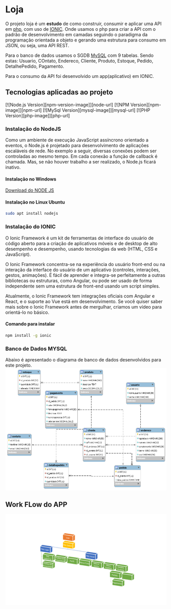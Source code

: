 # Loja
O projeto loja é um __estudo__ de como construir, consumir e
aplicar uma API em [php](https://www.php.net/), com uso de [IONIC](https://ionicframework.com/). Onde usamos o php
para criar a API com o padrão de desenvolvimento em camadas
seguindo o paradigma da programação orientada a objeto e gerando 
uma estrutura para consumo em JSON, ou seja, uma API REST.

Para o banco de dados usamos o SGDB [MySQL](https://dev.mysql.com/) com 9 tabelas. Sendo
estas: Usuario, COntato, Endereco, Cliente, Produto, Estoque, Pedido,
DetalhePedido, Pagamento.

Para o consumo da API foi desenvolvido um app(aplicativo) em IONIC.

## Tecnologias aplicadas ao projeto 
[![Node.js Version][npm-version-image]][node-url]
[![NPM Version][npm-image]][npm-url]
[![MySql Version][mysql-image]][mysql-url]
[![PHP Version][php-image]][php-url]

### Instalação do NodeJS
Como um ambiente de execução JavaScript assíncrono orientado a eventos,
 o Node.js é projetado para desenvolvimento de aplicações escaláveis de rede.
  No exemplo a seguir, diversas conexões podem ser controladas ao mesmo tempo. 
  Em cada conexão a função de callback é chamada. Mas, se não houver trabalho a ser realizado, o Node.js ficará inativo.

  #### Instalação no Windows

  [Download do NODE JS](https://nodejs.org/pt-br/download/)

  #### Instalação no Linux Ubuntu 
  ```bash
  sudo apt install nodejs
  ```
  ### Instalação do IONIC
  O Ionic Framework é um kit de ferramentas de interface do usuário
   de código aberto para a criação de aplicativos móveis e de desktop de alto 
   desempenho e desempenho, usando tecnologias da web (HTML, CSS e JavaScript).

O Ionic Framework concentra-se na experiência do usuário front-end ou na 
interação da interface do usuário de um aplicativo (controles, interações, 
gestos, animações). É fácil de aprender e integra-se perfeitamente a outras
 bibliotecas ou estruturas, como Angular, ou pode ser usado de forma independente
  sem uma estrutura de front-end usando um script simples.

Atualmente, o Ionic Framework tem integrações oficiais com Angular e React,
 e o suporte ao Vue está em desenvolvimento. Se você quiser saber mais sobre
  o Ionic Framework antes de mergulhar, criamos um vídeo para orientá-lo no básico.

  #### Comando para instalar 
  ```bash
  npm install -g ionic
  ```
  ### Banco de Dados MYSQL
  Abaixo é apresentado o diagrama de banco de dados 
  desenvolvidos para este projeto.
![](db/img/diagramabanco.png)

## Work FLow do APP
![](img/workflow.png)
